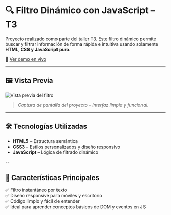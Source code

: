 # 🔍 Filtro Dinámico con JavaScript – T3

Proyecto realizado como parte del taller T3. Este filtro dinámico permite buscar y filtrar información de forma rápida e intuitiva usando solamente **HTML, CSS y JavaScript puro**.

🔗 [Ver demo en vivo](https://stivenpe.github.io/filtro-javascript-T3/) 

---

## 🖼️ Vista Previa

![Vista previa del filtro](https://i.imgur.com/4Q6Qf0w.png) 

> *Captura de pantalla del proyecto – Interfaz limpia y funcional.*

---

## 🛠️ Tecnologías Utilizadas

- **HTML5** – Estructura semántica
- **CSS3** – Estilos personalizados y diseño responsivo
- **JavaScript** – Lógica de filtrado dinámico

--

## 🎯 Características Principales

✅ Filtro instantáneo por texto  
✅ Diseño responsive para móviles y escritorio  
✅ Código limpio y fácil de entender  
✅ Ideal para aprender conceptos básicos de DOM y eventos en JS  
